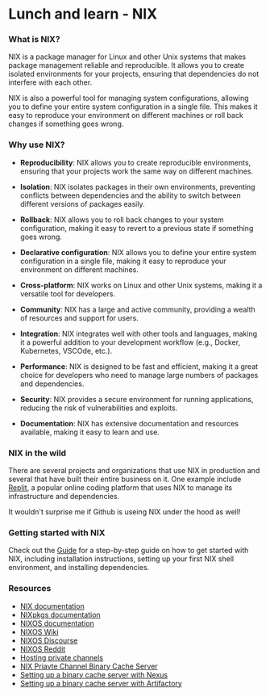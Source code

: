 # Lunch and learn - NIX

### What is NIX?

NIX is a package manager for Linux and other Unix systems that makes package management reliable and reproducible. It allows you to create isolated environments for your projects, ensuring that dependencies do not interfere with each other.

NIX is also a powerful tool for managing system configurations, allowing you to define your entire system configuration in a single file. This makes it easy to reproduce your environment on different machines or roll back changes if something goes wrong.

### Why use NIX?

- **Reproducibility**: NIX allows you to create reproducible environments, ensuring that your projects work the same way on different machines.

- **Isolation**: NIX isolates packages in their own environments, preventing conflicts between dependencies and the ability to switch between different versions of packages easily.

- **Rollback**: NIX allows you to roll back changes to your system configuration, making it easy to revert to a previous state if something goes wrong.

- **Declarative configuration**: NIX allows you to define your entire system configuration in a single file, making it easy to reproduce your environment on different machines.

- **Cross-platform**: NIX works on Linux and other Unix systems, making it a versatile tool for developers.

- **Community**: NIX has a large and active community, providing a wealth of resources and support for users.

- **Integration**: NIX integrates well with other tools and languages, making it a powerful addition to your development workflow (e.g., Docker, Kubernetes, VSCOde, etc.).

- **Performance**: NIX is designed to be fast and efficient, making it a great choice for developers who need to manage large numbers of packages and dependencies.

- **Security**: NIX provides a secure environment for running applications, reducing the risk of vulnerabilities and exploits.

- **Documentation**: NIX has extensive documentation and resources available, making it easy to learn and use.

### NIX in the wild

There are several projects and organizations that use NIX in production and several that have built their entire business on it. One example include [Replit](https://replit.com/), a popular online coding platform that uses NIX to manage its infrastructure and dependencies.

It wouldn't surprise me if Github is useing NIX under the hood as well!

### Getting started with NIX

Check out the [Guide](guide.md) for a step-by-step guide on how to get started with NIX, including installation instructions, setting up your first NIX shell environment, and installing dependencies.

### Resources

- [NIX documentation](https://nixos.org/manual/nix/stable/)
- [NIXpkgs documentation](https://nixos.org/manual/nixpkgs/stable/)
- [NIXOS documentation](https://nixos.org/manual/nixos/stable/)
- [NIXOS Wiki](https://nixos.wiki/)
- [NIXOS Discourse](https://discourse.nixos.org/)
- [NIXOS Reddit](https://www.reddit.com/r/NixOS/)
- [Hosting private channels](https://discourse.nixos.org/t/hosting-a-binary-cache-on-artifactory/50326)
- [NIX Priavte Channel Binary Cache Server](https://statics.teams.cdn.office.net/evergreen-assets/safelinks/1/atp-safelinks.html)
- [Setting up a binary cache server with Nexus](https://hunter.readthedocs.io/en/latest/user-guides/hunter-user/nexus-cache-server.html)
- [Setting up a binary cache server with Artifactory](https://hunter.readthedocs.io/en/latest/user-guides/hunter-user/artifactory-cache-server.html)
